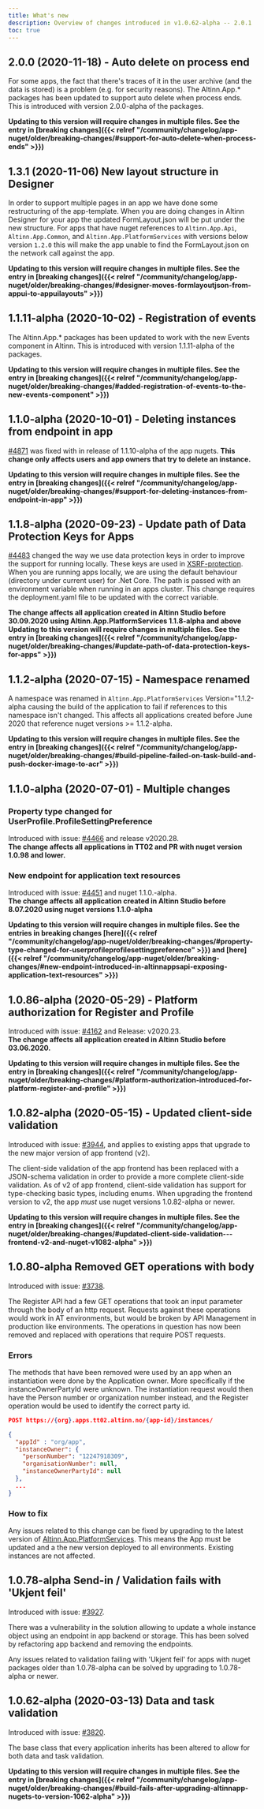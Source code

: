 ```yaml
---
title: What's new
description: Overview of changes introduced in v1.0.62-alpha -- 2.0.1
toc: true
---
```


## 2.0.0 (2020-11-18) - Auto delete on process end

For some apps, the fact that there's traces of it in the user archive (and the data is stored) is a problem (e.g. for
security reasons).
The Altinn.App.* packages has been updated to support auto delete when process ends. This is introduced with version
2.0.0-alpha of the packages.

**Updating to this version will require changes in multiple files. See the entry
in [breaking changes]({{< relref "/community/changelog/app-nuget/older/breaking-changes/#support-for-auto-delete-when-process-ends" >}})**

## 1.3.1 (2020-11-06) New layout structure in Designer
In order to support multiple pages in an app we have done some restructuring of the app-template.
When you are doing changes in Altinn Designer for your app the updated FormLayout.json will be put under the new structure.
For apps that have nuget references to `Altinn.App.Api`, `Altinn.App.Common`, and `Altinn.App.PlatformServices` with versions below version `1.2.0`
this will make the app unable to find the FormLayout.json on the network call against the app.

**Updating to this version will require changes in multiple files. See the entry in [breaking changes]({{< relref "/community/changelog/app-nuget/older/breaking-changes/#designer-moves-formlayoutjson-from-appui-to-appuilayouts" >}})**

## 1.1.11-alpha (2020-10-02) - Registration of events

The Altinn.App.* packages has been updated to work with the new Events component in Altinn. This is introduced with version 1.1.11-alpha of the packages.

**Updating to this version will require changes in multiple files.
See the entry in [breaking changes]({{< relref "/community/changelog/app-nuget/older/breaking-changes/#added-registration-of-events-to-the-new-events-component" >}})**

## 1.1.0-alpha (2020-10-01) - Deleting instances from endpoint in app

[#4871](https://github.com/Altinn/altinn-studio/issues/4871) was fixed with in release of 1.1.10-alpha of the app nugets.
**This change only affects users and app owners that try to delete an instance.**

**Updating to this version will require changes in multiple files.
See the entry in [breaking changes]({{< relref "/community/changelog/app-nuget/older/breaking-changes/#support-for-deleting-instances-from-endpoint-in-app" >}})**

## 1.1.8-alpha (2020-09-23) - Update path of Data Protection Keys for Apps

[#4483](https://github.com/Altinn/altinn-studio/issues/4843) changed the way we use data protection keys in order to improve the support for running locally. These keys are used in [XSRF-protection](https://docs.microsoft.com/en-us/aspnet/core/security/anti-request-forgery?view=aspnetcore-3.1).
When you are running apps locally, we are using the default behaviour (directory under current user) for .Net Core. The path is passed with an environment variable when running in an apps cluster. This change requires the deployment.yaml file to be updated with the correct variable.

**The change affects all application created in Altinn Studio before 30.09.2020 using Altinn.App.PlatformServices 1.1.8-alpha and above**
**Updating to this version will require changes in multiple files.
See the entry in [breaking changes]({{< relref "/community/changelog/app-nuget/older/breaking-changes/#update-path-of-data-protection-keys-for-apps" >}})**

## 1.1.2-alpha (2020-07-15) - Namespace renamed

A namespace was renamed in `Altinn.App.PlatformServices` Version="1.1.2-alpha causing the build of the application to fail
if references to this namespace isn't changed. This affects all applications created before June 2020 that reference nuget versions >= 1.1.2-alpha.

**Updating to this version will require changes in multiple files.
See the entry in [breaking changes]({{< relref "/community/changelog/app-nuget/older/breaking-changes/#build-pipeline-failed-on-task-build-and-push-docker-image-to-acr" >}})**

## 1.1.0-alpha (2020-07-01) - Multiple changes

### Property type changed for UserProfile.ProfileSettingPreference

Introduced with issue: [#4466](https://github.com/Altinn/altinn-studio/issues/4466) and release v2020.28.  
**The change affects all applications in TT02 and PR with nuget version 1.0.98 and lower.**

### New endpoint for application text resources 

Introduced with issue: [#4451](https://github.com/Altinn/altinn-studio/issues/4451) and nuget 1.1.0.-alpha.  
**The change affects all application created in Altinn Studio before 8.07.2020 using nuget versions 1.1.0-alpha**


**Updating to this version will require changes in multiple files.
See the entries in breaking changes [here]({{< relref "/community/changelog/app-nuget/older/breaking-changes/#property-type-changed-for-userprofileprofilesettingpreference" >}})
and [here]({{< relref "/community/changelog/app-nuget/older/breaking-changes/#new-endpoint-introduced-in-altinnappsapi-exposing-application-text-resources" >}})**

## 1.0.86-alpha (2020-05-29) - Platform authorization for Register and Profile

Introduced with issue: [#4162](https://github.com/altinn/altinn-studio/issues/4162) and Release: v2020.23.  
**The change affects all application created in Altinn Studio before 03.06.2020.**

**Updating to this version will require changes in multiple files.
See the entry in [breaking changes]({{< relref "/community/changelog/app-nuget/older/breaking-changes/#platform-authorization-introduced-for-platform-register-and-profile" >}})**

## 1.0.82-alpha (2020-05-15) - Updated client-side validation

Introduced with issue: [#3944](https://github.com/Altinn/altinn-studio/issues/3944), and applies to existing apps that upgrade to
the new major version of app frontend (v2).

The client-side validation of the app frontend has been replaced with a JSON-schema validation in order to provide a more complete client-side validation.
As of v2 of app frontend, client-side validation has support for type-checking basic types, including enums.
When upgrading the frontend version to v2, the app _must_ use nuget versions 1.0.82-alpha or newer.

**Updating to this version will require changes in multiple files.
See the entry in [breaking changes]({{< relref "/community/changelog/app-nuget/older/breaking-changes/#updated-client-side-validation---frontend-v2-and-nuget-v1082-alpha" >}})**

## 1.0.80-alpha Removed GET operations with body

Introduced with issue: [#3738](https://github.com/Altinn/altinn-studio/issues/3738).

The Register API had a few GET operations that took an input parameter through the body of an http request.
Requests against these operations would work in AT environments, but would be broken by API Management in production like environments.
The operations in question has now been removed and replaced with operations that require POST requests.

### Errors
The methods that have been removed were used by an app when an instantiation were done by the Application owner.
More specifically if the instanceOwnerPartyId were unknown.
The instantiation request would then have the Person number or organization number instead, and the Register operation would be used to identify the correct party id. 

```json
POST https://{org}.apps.tt02.altinn.no/{app-id}/instances/

{
  "appId" : "org/app",
  "instanceOwner": {
    "personNumber": "12247918309",
    "organisationNumber": null,
    "instanceOwnerPartyId": null
  },
  ...
}
```

### How to fix
Any issues related to this change can be fixed by upgrading to the latest version of [Altinn.App.PlatformServices](https://www.nuget.org/packages/Altinn.App.PlatformServices/).
This means the App must be updated and a the new version deployed to all environments. Existing instances are not affected.

## 1.0.78-alpha Send-in / Validation fails with 'Ukjent feil'

Introduced with issue: [#3927](https://github.com/Altinn/altinn-studio/issues/3927).

There was a vulnerability in the solution allowing to update a whole instance object
using an endpoint in app backend or storage. This has been solved by refactoring app backend
and removing the endpoints.

Any issues related to validation failing with 'Ukjent feil' for apps with nuget packages older than 1.0.78-alpha
can be solved by upgrading to 1.0.78-alpha or newer.

## 1.0.62-alpha (2020-03-13) Data and task validation
Introduced with issue: [#3820](https://github.com/Altinn/altinn-studio/issues/3820).

The base class that every application inherits has been altered to allow for both data and task validation.

**Updating to this version will require changes in multiple files.
See the entry in [breaking changes]({{< relref "/community/changelog/app-nuget/older/breaking-changes/#build-fails-after-upgrading-altinnapp-nugets-to-version-1062-alpha" >}})**
